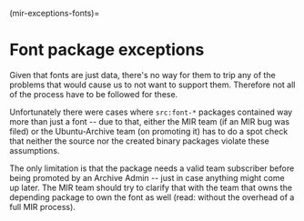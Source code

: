 (mir-exceptions-fonts)=
# Font package exceptions

Given that fonts are just data, there's no way for them to trip any of the
problems that would cause us to not want to support them. Therefore not all of
the process have to be followed for these.

Unfortunately there were cases where `src:font-*` packages contained way
more than just a font -- due to that, either the MIR team (if an MIR bug was
filed) or the Ubuntu-Archive team (on promoting it) has to do a spot check that
neither the source nor the created binary packages violate these assumptions.

The only limitation is that the package needs a valid team subscriber before
being promoted by an Archive Admin -- just in case anything might come up later.
The MIR team should try to clarify that with the team that owns the depending
package to own the font as well (read: without the overhead of a full MIR process).
